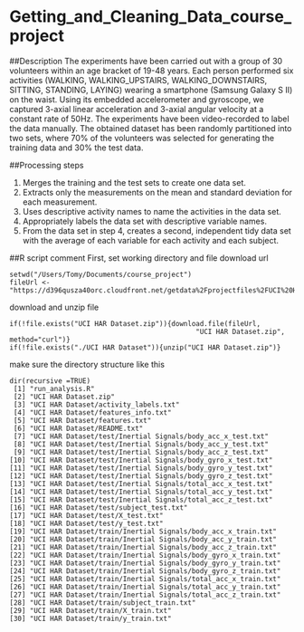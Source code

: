 # Getting_and_Cleaning_Data_course_project

##Description
The experiments have been carried out with a group of 30 volunteers within an age bracket of 19-48 years. Each person performed six activities (WALKING, WALKING_UPSTAIRS, WALKING_DOWNSTAIRS, SITTING, STANDING, LAYING) wearing a smartphone (Samsung Galaxy S II) on the waist. Using its embedded accelerometer and gyroscope, we captured 3-axial linear acceleration and 3-axial angular velocity at a constant rate of 50Hz. The experiments have been video-recorded to label the data manually. The obtained dataset has been randomly partitioned into two sets, where 70% of the volunteers was selected for generating the training data and 30% the test data. 

##Processing steps
1. Merges the training and the test sets to create one data set.  
2. Extracts only the measurements on the mean and standard deviation for each measurement.  
3. Uses descriptive activity names to name the activities in the data set.  
4. Appropriately labels the data set with descriptive variable names.  
5. From the data set in step 4, creates a second, independent tidy data set with the average of each variable for each activity and each subject.  

##R script comment
First, set working directory and file download url  
```
setwd("/Users/Tomy/Documents/course_project")
fileUrl <- "https://d396qusza40orc.cloudfront.net/getdata%2Fprojectfiles%2FUCI%20HAR%20Dataset.zip"
```  
download and unzip file
```
if(!file.exists("UCI HAR Dataset.zip")){download.file(fileUrl, 
                                              "UCI HAR Dataset.zip", method="curl")}
if(!file.exists("./UCI HAR Dataset")){unzip("UCI HAR Dataset.zip")}
```
make sure the directory structure like this
```
dir(recursive =TRUE)
 [1] "run_analysis.R"                                              
 [2] "UCI HAR Dataset.zip"                                         
 [3] "UCI HAR Dataset/activity_labels.txt"                         
 [4] "UCI HAR Dataset/features_info.txt"                           
 [5] "UCI HAR Dataset/features.txt"                                
 [6] "UCI HAR Dataset/README.txt"                                  
 [7] "UCI HAR Dataset/test/Inertial Signals/body_acc_x_test.txt"   
 [8] "UCI HAR Dataset/test/Inertial Signals/body_acc_y_test.txt"   
 [9] "UCI HAR Dataset/test/Inertial Signals/body_acc_z_test.txt"   
[10] "UCI HAR Dataset/test/Inertial Signals/body_gyro_x_test.txt"  
[11] "UCI HAR Dataset/test/Inertial Signals/body_gyro_y_test.txt"  
[12] "UCI HAR Dataset/test/Inertial Signals/body_gyro_z_test.txt"  
[13] "UCI HAR Dataset/test/Inertial Signals/total_acc_x_test.txt"  
[14] "UCI HAR Dataset/test/Inertial Signals/total_acc_y_test.txt"  
[15] "UCI HAR Dataset/test/Inertial Signals/total_acc_z_test.txt"  
[16] "UCI HAR Dataset/test/subject_test.txt"                       
[17] "UCI HAR Dataset/test/X_test.txt"                             
[18] "UCI HAR Dataset/test/y_test.txt"                             
[19] "UCI HAR Dataset/train/Inertial Signals/body_acc_x_train.txt" 
[20] "UCI HAR Dataset/train/Inertial Signals/body_acc_y_train.txt" 
[21] "UCI HAR Dataset/train/Inertial Signals/body_acc_z_train.txt" 
[22] "UCI HAR Dataset/train/Inertial Signals/body_gyro_x_train.txt"
[23] "UCI HAR Dataset/train/Inertial Signals/body_gyro_y_train.txt"
[24] "UCI HAR Dataset/train/Inertial Signals/body_gyro_z_train.txt"
[25] "UCI HAR Dataset/train/Inertial Signals/total_acc_x_train.txt"
[26] "UCI HAR Dataset/train/Inertial Signals/total_acc_y_train.txt"
[27] "UCI HAR Dataset/train/Inertial Signals/total_acc_z_train.txt"
[28] "UCI HAR Dataset/train/subject_train.txt"                     
[29] "UCI HAR Dataset/train/X_train.txt"                           
[30] "UCI HAR Dataset/train/y_train.txt"
```

